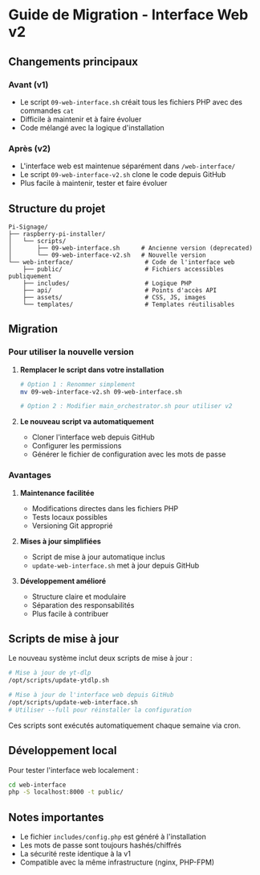 # Guide de Migration - Interface Web v2

## Changements principaux

### Avant (v1)
- Le script `09-web-interface.sh` créait tous les fichiers PHP avec des commandes `cat`
- Difficile à maintenir et à faire évoluer
- Code mélangé avec la logique d'installation

### Après (v2)
- L'interface web est maintenue séparément dans `/web-interface/`
- Le script `09-web-interface-v2.sh` clone le code depuis GitHub
- Plus facile à maintenir, tester et faire évoluer

## Structure du projet

```
Pi-Signage/
├── raspberry-pi-installer/
│   └── scripts/
│       ├── 09-web-interface.sh      # Ancienne version (deprecated)
│       └── 09-web-interface-v2.sh   # Nouvelle version
└── web-interface/                    # Code de l'interface web
    ├── public/                       # Fichiers accessibles publiquement
    ├── includes/                     # Logique PHP
    ├── api/                          # Points d'accès API
    ├── assets/                       # CSS, JS, images
    └── templates/                    # Templates réutilisables
```

## Migration

### Pour utiliser la nouvelle version

1. **Remplacer le script dans votre installation**
   ```bash
   # Option 1 : Renommer simplement
   mv 09-web-interface-v2.sh 09-web-interface.sh
   
   # Option 2 : Modifier main_orchestrator.sh pour utiliser v2
   ```

2. **Le nouveau script va automatiquement**
   - Cloner l'interface web depuis GitHub
   - Configurer les permissions
   - Générer le fichier de configuration avec les mots de passe

### Avantages

1. **Maintenance facilitée**
   - Modifications directes dans les fichiers PHP
   - Tests locaux possibles
   - Versioning Git approprié

2. **Mises à jour simplifiées**
   - Script de mise à jour automatique inclus
   - `update-web-interface.sh` met à jour depuis GitHub

3. **Développement amélioré**
   - Structure claire et modulaire
   - Séparation des responsabilités
   - Plus facile à contribuer

## Scripts de mise à jour

Le nouveau système inclut deux scripts de mise à jour :

```bash
# Mise à jour de yt-dlp
/opt/scripts/update-ytdlp.sh

# Mise à jour de l'interface web depuis GitHub
/opt/scripts/update-web-interface.sh
# Utiliser --full pour réinstaller la configuration
```

Ces scripts sont exécutés automatiquement chaque semaine via cron.

## Développement local

Pour tester l'interface web localement :

```bash
cd web-interface
php -S localhost:8000 -t public/
```

## Notes importantes

- Le fichier `includes/config.php` est généré à l'installation
- Les mots de passe sont toujours hashés/chiffrés
- La sécurité reste identique à la v1
- Compatible avec la même infrastructure (nginx, PHP-FPM)